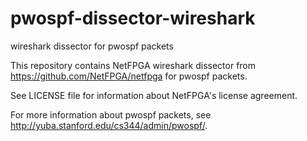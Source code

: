 # pwospf-dissector-wireshark
wireshark dissector for pwospf packets

This repository contains NetFPGA wireshark dissector from https://github.com/NetFPGA/netfpga for pwospf packets.

See LICENSE file for information about NetFPGA's license agreement.

For more information about pwospf packets, see http://yuba.stanford.edu/cs344/admin/pwospf/.
